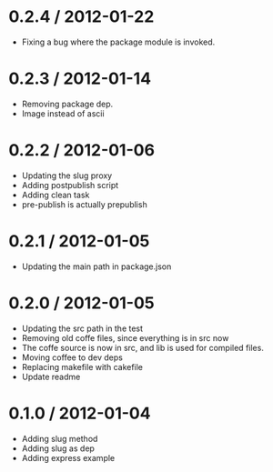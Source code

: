 
0.2.4 / 2012-01-22 
==================

  * Fixing a bug where the package module is invoked.

0.2.3 / 2012-01-14 
==================

  * Removing package dep.
  * Image instead of ascii

0.2.2 / 2012-01-06 
==================

  * Updating the slug proxy
  * Adding postpublish script
  * Adding clean task
  * pre-publish is actually prepublish

0.2.1 / 2012-01-05 
==================

  * Updating the main path in package.json

0.2.0 / 2012-01-05 
==================

  * Updating the src path in the test
  * Removing old coffe files, since everything is in src now
  * The coffe source is now in src, and lib is used for compiled files.
  * Moving coffee to dev deps
  * Replacing makefile with cakefile
  * Update readme

0.1.0 / 2012-01-04 
==================

  * Adding slug method
  * Adding slug as dep
  * Adding express example
